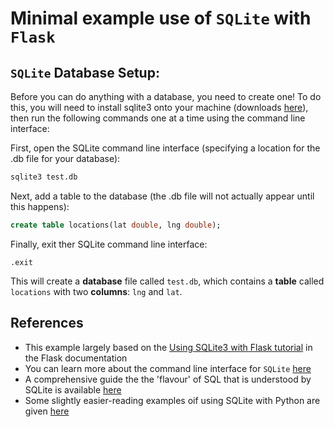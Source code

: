 # Minimal example use of `SQLite` with `Flask`

## `SQLite` Database Setup:
Before you can do anything with a database, you need to create one! To do this, you will need to install sqlite3 onto your machine (downloads [here](https://www.sqlite.org/download.html)), then run the following commands one at a time using the command line interface:

First, open the SQLite command line interface (specifying a location for the .db file for your database):
```bash
sqlite3 test.db
```

Next, add a table to the database (the .db file will not actually appear until this happens):
```sql
create table locations(lat double, lng double);
```

Finally, exit ther SQLite command line interface:
```
.exit
```

This will create a **database** file called `test.db`, which contains a **table** called `locations` with two **columns**: `lng` and `lat`.


## References
* This example largely based on the [Using SQLite3 with Flask tutorial](https://flask.palletsprojects.com/en/2.1.x/patterns/sqlite3/) in the Flask documentation
* You can learn more about the command line interface for `SQLite` [here](https://www.sqlite.org/cli.html)
* A comprehensive guide the the 'flavour' of SQL that is understood by SQLite is available [here](https://www.sqlite.org/lang.html)
* Some slightly easier-reading examples oif using SQLite with Python are given [here](https://www.sqlitetutorial.net/sqlite-python/insert/)